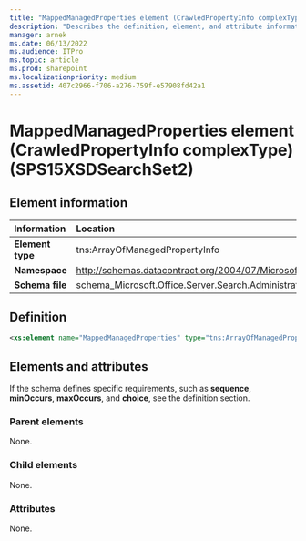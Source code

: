 ```yaml
---
title: "MappedManagedProperties element (CrawledPropertyInfo complexType) (SPS15XSDSearchSet2)"
description: "Describes the definition, element, and attribute information for the MappedManagedProperties element (CrawledPropertyInfo complexType) (SPS15XSDSearchSet2)."
manager: arnek
ms.date: 06/13/2022
ms.audience: ITPro
ms.topic: article
ms.prod: sharepoint
ms.localizationpriority: medium
ms.assetid: 407c2966-f706-a276-759f-e57908fd42a1
---
```


# MappedManagedProperties element (CrawledPropertyInfo complexType) (SPS15XSDSearchSet2)

 
  
## Element information

|Information|Location|
|:-----|:-----|
|**Element type**|tns:ArrayOfManagedPropertyInfo|
|**Namespace**|http://schemas.datacontract.org/2004/07/Microsoft.Office.Server.Search.Administration|
|**Schema file**|schema_Microsoft.Office.Server.Search.Administration.xsd |
   
## Definition

```XML
<xs:element name="MappedManagedProperties" type="tns:ArrayOfManagedPropertyInfo" minOccurs="0"></xs:element>

```

## Elements and attributes

If the schema defines specific requirements, such as **sequence**, **minOccurs**, **maxOccurs**, and **choice**, see the definition section. 
  
### Parent elements

None.
  
### Child elements

None.
  
### Attributes

None.
  

